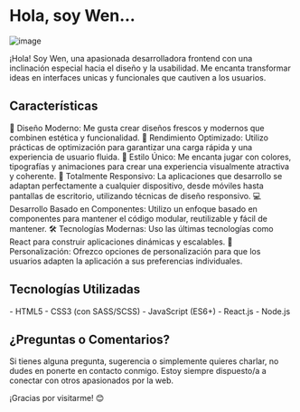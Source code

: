 <h1>Hola, soy Wen...</h1>

![image](https://github.com/Wen-Estevez/Wen-Estevez/assets/29679032/1d422a98-874a-4a53-8933-ef4022438202)

¡Hola! Soy Wen, una apasionada desarrolladora frontend con una inclinación especial hacia el diseño y la usabilidad. Me encanta transformar ideas en interfaces unicas y funcionales que cautiven a los usuarios.

<h2>Características</h2> 
🌟 Diseño Moderno: Me gusta crear diseños frescos y modernos que combinen estética y funcionalidad.
🚀 Rendimiento Optimizado: Utilizo prácticas de optimización para garantizar una carga rápida y una experiencia de usuario fluida.
🎨 Estilo Único: Me encanta jugar con colores, tipografías y animaciones para crear una experiencia visualmente atractiva y coherente.
📱 Totalmente Responsivo: La aplicaciones que desarrollo se adaptan perfectamente a cualquier dispositivo, desde móviles hasta pantallas de escritorio, utilizando técnicas de diseño responsivo.
💻 Desarrollo Basado en Componentes: Utilizo un enfoque basado en componentes para mantener el código modular, reutilizable y fácil de mantener.
🛠️ Tecnologías Modernas: Uso las últimas tecnologías como React para construir aplicaciones dinámicas y escalables.
🌈 Personalización: Ofrezco opciones de personalización para que los usuarios adapten la aplicación a sus preferencias individuales.

<h2>Tecnologías Utilizadas</h2> 
- HTML5
- CSS3 (con SASS/SCSS)
- JavaScript (ES6+)
- React.js 
- Node.js

<h2>¿Preguntas o Comentarios?</h2>

Si tienes alguna pregunta, sugerencia o simplemente quieres charlar, no dudes en ponerte en contacto conmigo. Estoy siempre dispuesto/a a conectar con otros apasionados por la web.

¡Gracias por visitarme! 😊




<!--
**Wen-Estevez/Wen-Estevez** is a ✨ _special_ ✨ repository because its `README.md` (this file) appears on your GitHub profile.

Here are some ideas to get you started:

- 🔭 I’m currently working on ...
- 🌱 I’m currently learning ...
- 👯 I’m looking to collaborate on ...
- 🤔 I’m looking for help with ...
- 💬 Ask me about ...
- 📫 How to reach me: ...
- 😄 Pronouns: ...
- ⚡ Fun fact: ...
-->
